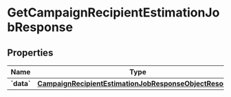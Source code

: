 
# GetCampaignRecipientEstimationJobResponse

## Properties
| Name | Type | Description | Notes |
| ------------ | ------------- | ------------- | ------------- |
| **&#x60;data&#x60;** | [**CampaignRecipientEstimationJobResponseObjectResource**](CampaignRecipientEstimationJobResponseObjectResource.md) |  |  |



